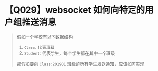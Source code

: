 # 【Q029】websocket 如何向特定的用户组推送消息

<blockquote> 假如一个学校有以下数据结构

1. `Class`: 代表班级
1. `Student`: 代表学生，每个学生都在其中一个班级

那假如要向 `Class:201901` 班级的所有学生发送通知，应该如何实现 </blockquote>